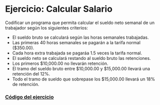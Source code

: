 # Ejercicio: Calcular Salario
Codificar un programa que permita calcular el sueldo neto semanal de un trabajador según los siguientes criterios: 
* El sueldo bruto se calculará según las horas semanales trabajadas. 
* Las primeras 40 horas semanales se pagarán a la tarifa normal ($350.00). 
* Cada hora extra trabajada se pagaráa 1.5 veces la tarifa normal. 
* El sueldo neto se calculará restando al sueldo bruto las retenciones. 
* Los primeros $10,000.00 no llevarán retención. 
* El tramo del sueldo bruto entre $10,000.00 y $15,000.00 llevará una retención del 12%. 
* Todo el tramo de sueldo que sobrepase los $15,000.00 llevará un 18% de retención.

### [Código del ejercicio](salario.cpp)